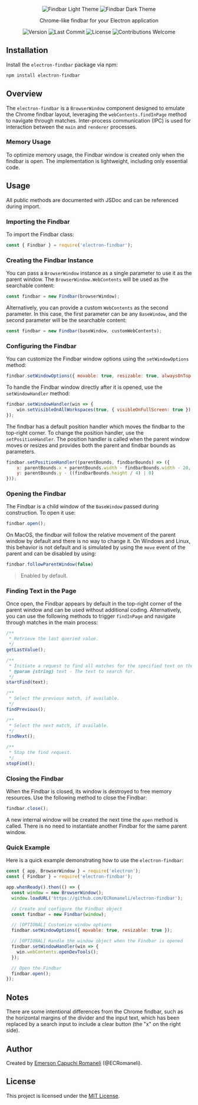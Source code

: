 <p align='center'>
    <a href="https://github.com/ECRomaneli/handbook" style='text-decoration:none'>
        <img src="https://i.postimg.cc/0QR0s0Z1/findbar-light.png" alt='Findbar Light Theme'>
        <img src="https://i.postimg.cc/LXtB6g0Y/findbar-dark.png" alt='Findbar Dark Theme'>
    </a>
</p>
<p align='center'>
    Chrome-like findbar for your Electron application
</p>
<p align='center'>
    <a href="https://github.com/ECRomaneli/electron-findbar/tags" style='text-decoration:none'>
        <img src="https://img.shields.io/github/v/tag/ecromaneli/electron-findbar?label=version&sort=semver&style=for-the-badge" alt="Version">
    </a>
    <a href="https://github.com/ECRomaneli/electron-findbar/commits/master" style='text-decoration:none'>
        <img src="https://img.shields.io/github/last-commit/ecromaneli/electron-findbar?style=for-the-badge" alt="Last Commit">
    </a>
    <a href="https://github.com/ECRomaneli/electron-findbar/blob/master/LICENSE" style='text-decoration:none'>
        <img src="https://img.shields.io/github/license/ecromaneli/electron-findbar?style=for-the-badge" alt="License">
    </a>
    <a href="https://github.com/ECRomaneli/electron-findbar/issues" style='text-decoration:none'>
        <img src="https://img.shields.io/badge/contributions-welcome-brightgreen.svg?style=for-the-badge" alt="Contributions Welcome">
    </a>
</p>

## Installation

Install the `electron-findbar` package via npm:

```sh
npm install electron-findbar
```

## Overview

The `electron-findbar` is a `BrowserWindow` component designed to emulate the Chrome findbar layout, leveraging the `webContents.findInPage` method to navigate through matches. Inter-process communication (IPC) is used for interaction between the `main` and `renderer` processes.

### Memory Usage

To optimize memory usage, the Findbar window is created only when the findbar is open. The implementation is lightweight, including only essential code.

## Usage

All public methods are documented with JSDoc and can be referenced during import.

### Importing the Findbar

To import the Findbar class:

```js
const { Findbar } = require('electron-findbar');
```

### Creating the Findbar Instance

You can pass a `BrowserWindow` instance as a single parameter to use it as the parent window. The `BrowserWindow.WebContents` will be used as the searchable content:

```js
const findbar = new Findbar(browserWindow);
```

Alternatively, you can provide a custom `WebContents` as the second parameter. In this case, the first parameter can be any `BaseWindow`, and the second parameter will be the searchable content:

```js
const findbar = new Findbar(baseWindow, customWebContents);
```

### Configuring the Findbar

You can customize the Findbar window options using the `setWindowOptions` method:

```js
findbar.setWindowOptions({ movable: true, resizable: true, alwaysOnTop: true });
```

To handle the Findbar window directly after it is opened, use the `setWindowHandler` method:

```js
findbar.setWindowHandler(win => {
    win.setVisibleOnAllWorkspaces(true, { visibleOnFullScreen: true });
});
```

The findbar has a default position handler which moves the findbar to the top-right corner. To change the position handler, use the `setPositionHandler`. The position handler is called when the parent window moves or resizes and provides both the parent and findbar bounds as parameters.

```js
findbar.setPositionHandler((parentBounds, findbarBounds) => ({
    x: parentBounds.x + parentBounds.width - findbarBounds.width - 20,
    y: parentBounds.y - ((findbarBounds.height / 4) | 0)
}));
```

### Opening the Findbar

The Findbar is a child window of the `BaseWindow` passed during construction. To open it use:

```js
findbar.open();
```

On MacOS, the findbar will follow the relative movement of the parent window by default and there is no way to change it. On Windows and Linux, this behavior is not default and is simulated by using the `move` event of the parent and can be disabled by using:

```js
findbar.followParentWindow(false)
```

> Enabled by default.

### Finding Text in the Page

Once open, the Findbar appears by default in the top-right corner of the parent window and can be used without additional coding. Alternatively, you can use the following methods to trigger `findInPage` and navigate through matches in the main process:

```js
/**
 * Retrieve the last queried value.
 */
getLastValue();

/**
 * Initiate a request to find all matches for the specified text on the page.
 * @param {string} text - The text to search for.
 */
startFind(text);

/**
 * Select the previous match, if available.
 */
findPrevious();

/**
 * Select the next match, if available.
 */
findNext();

/**
 * Stop the find request.
 */
stopFind();
```

### Closing the Findbar

When the Findbar is closed, its window is destroyed to free memory resources. Use the following method to close the Findbar:

```js
findbar.close();
```

A new internal window will be created the next time the `open` method is called. There is no need to instantiate another Findbar for the same parent window.

### Quick Example

Here is a quick example demonstrating how to use the `electron-findbar`:

```js
const { app, BrowserWindow } = require('electron');
const { Findbar } = require('electron-findbar');

app.whenReady().then(() => {  
  const window = new BrowserWindow();
  window.loadURL('https://github.com/ECRomaneli/electron-findbar');

  // Create and configure the Findbar object
  const findbar = new Findbar(window);

  // [OPTIONAL] Customize window options
  findbar.setWindowOptions({ movable: true, resizable: true });

  // [OPTIONAL] Handle the window object when the Findbar is opened
  findbar.setWindowHandler(win => {
    win.webContents.openDevTools();
  });

  // Open the Findbar
  findbar.open();
});
```

## Notes

There are some intentional differences from the Chrome findbar, such as the horizontal margins of the divider and the input text, which has been replaced by a search input to include a clear button (the "x" on the right side).

## Author

Created by [Emerson Capuchi Romaneli](https://github.com/ECRomaneli) (@ECRomaneli).

## License

This project is licensed under the [MIT License](https://github.com/ECRomaneli/handbook/blob/master/LICENSE).

